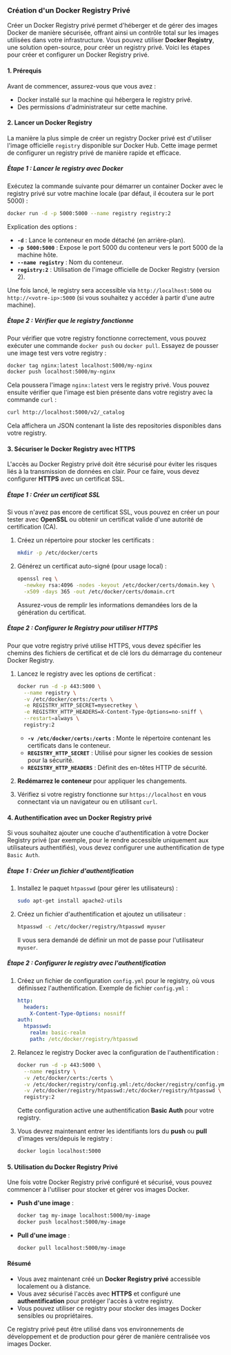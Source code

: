 ### **Création d'un Docker Registry Privé**

Créer un Docker Registry privé permet d'héberger et de gérer des images Docker de manière sécurisée, offrant ainsi un contrôle total sur les images utilisées dans votre infrastructure. Vous pouvez utiliser **Docker Registry**, une solution open-source, pour créer un registry privé. Voici les étapes pour créer et configurer un Docker Registry privé.

#### **1. Prérequis**

Avant de commencer, assurez-vous que vous avez :
- Docker installé sur la machine qui hébergera le registry privé.
- Des permissions d'administrateur sur cette machine.

#### **2. Lancer un Docker Registry**

La manière la plus simple de créer un registry Docker privé est d'utiliser l'image officielle `registry` disponible sur Docker Hub. Cette image permet de configurer un registry privé de manière rapide et efficace.

##### **Étape 1 : Lancer le registry avec Docker**

Exécutez la commande suivante pour démarrer un container Docker avec le registry privé sur votre machine locale (par défaut, il écoutera sur le port 5000) :

```bash
docker run -d -p 5000:5000 --name registry registry:2
```

Explication des options :
- **`-d`** : Lance le conteneur en mode détaché (en arrière-plan).
- **`-p 5000:5000`** : Expose le port 5000 du conteneur vers le port 5000 de la machine hôte.
- **`--name registry`** : Nom du conteneur.
- **`registry:2`** : Utilisation de l'image officielle de Docker Registry (version 2).

Une fois lancé, le registry sera accessible via `http://localhost:5000` ou `http://<votre-ip>:5000` (si vous souhaitez y accéder à partir d'une autre machine).

##### **Étape 2 : Vérifier que le registry fonctionne**

Pour vérifier que votre registry fonctionne correctement, vous pouvez exécuter une commande `docker push` ou `docker pull`. Essayez de pousser une image test vers votre registry :

```bash
docker tag nginx:latest localhost:5000/my-nginx
docker push localhost:5000/my-nginx
```

Cela poussera l'image `nginx:latest` vers le registry privé. Vous pouvez ensuite vérifier que l'image est bien présente dans votre registry avec la commande `curl` :

```bash
curl http://localhost:5000/v2/_catalog
```

Cela affichera un JSON contenant la liste des repositories disponibles dans votre registry.

#### **3. Sécuriser le Docker Registry avec HTTPS**

L'accès au Docker Registry privé doit être sécurisé pour éviter les risques liés à la transmission de données en clair. Pour ce faire, vous devez configurer **HTTPS** avec un certificat SSL.

##### **Étape 1 : Créer un certificat SSL**

Si vous n'avez pas encore de certificat SSL, vous pouvez en créer un pour tester avec **OpenSSL** ou obtenir un certificat valide d'une autorité de certification (CA).

1. Créez un répertoire pour stocker les certificats :
   ```bash
   mkdir -p /etc/docker/certs
   ```

2. Générez un certificat auto-signé (pour usage local) :
   ```bash
   openssl req \
     -newkey rsa:4096 -nodes -keyout /etc/docker/certs/domain.key \
     -x509 -days 365 -out /etc/docker/certs/domain.crt
   ```

   Assurez-vous de remplir les informations demandées lors de la génération du certificat.

##### **Étape 2 : Configurer le Registry pour utiliser HTTPS**

Pour que votre registry privé utilise HTTPS, vous devez spécifier les chemins des fichiers de certificat et de clé lors du démarrage du conteneur Docker Registry.

1. Lancez le registry avec les options de certificat :
   ```bash
   docker run -d -p 443:5000 \
     --name registry \
     -v /etc/docker/certs:/certs \
     -e REGISTRY_HTTP_SECRET=mysecretkey \
     -e REGISTRY_HTTP_HEADERS=X-Content-Type-Options=no-sniff \
     --restart=always \
     registry:2
   ```

   - **`-v /etc/docker/certs:/certs`** : Monte le répertoire contenant les certificats dans le conteneur.
   - **`REGISTRY_HTTP_SECRET`** : Utilisé pour signer les cookies de session pour la sécurité.
   - **`REGISTRY_HTTP_HEADERS`** : Définit des en-têtes HTTP de sécurité.

2. **Redémarrez le conteneur** pour appliquer les changements.

3. Vérifiez si votre registry fonctionne sur `https://localhost` en vous connectant via un navigateur ou en utilisant `curl`.

#### **4. Authentification avec un Docker Registry privé**

Si vous souhaitez ajouter une couche d'authentification à votre Docker Registry privé (par exemple, pour le rendre accessible uniquement aux utilisateurs authentifiés), vous devez configurer une authentification de type `Basic Auth`.

##### **Étape 1 : Créer un fichier d'authentification**

1. Installez le paquet `htpasswd` (pour gérer les utilisateurs) :
   ```bash
   sudo apt-get install apache2-utils
   ```

2. Créez un fichier d'authentification et ajoutez un utilisateur :
   ```bash
   htpasswd -c /etc/docker/registry/htpasswd myuser
   ```

   Il vous sera demandé de définir un mot de passe pour l'utilisateur `myuser`.

##### **Étape 2 : Configurer le registry avec l'authentification**

1. Créez un fichier de configuration `config.yml` pour le registry, où vous définissez l'authentification.
   Exemple de fichier `config.yml` :
   ```yaml
   http:
     headers:
       X-Content-Type-Options: nosniff
   auth:
     htpasswd:
       realm: basic-realm
       path: /etc/docker/registry/htpasswd
   ```

2. Relancez le registry Docker avec la configuration de l'authentification :
   ```bash
   docker run -d -p 443:5000 \
     --name registry \
     -v /etc/docker/certs:/certs \
     -v /etc/docker/registry/config.yml:/etc/docker/registry/config.yml \
     -v /etc/docker/registry/htpasswd:/etc/docker/registry/htpasswd \
     registry:2
   ```

   Cette configuration active une authentification **Basic Auth** pour votre registry.

3. Vous devrez maintenant entrer les identifiants lors du **push** ou **pull** d'images vers/depuis le registry :
   ```bash
   docker login localhost:5000
   ```

#### **5. Utilisation du Docker Registry Privé**

Une fois votre Docker Registry privé configuré et sécurisé, vous pouvez commencer à l'utiliser pour stocker et gérer vos images Docker.

- **Push d'une image** :
  ```bash
  docker tag my-image localhost:5000/my-image
  docker push localhost:5000/my-image
  ```

- **Pull d'une image** :
  ```bash
  docker pull localhost:5000/my-image
  ```

#### **Résumé**

- Vous avez maintenant créé un **Docker Registry privé** accessible localement ou à distance.
- Vous avez sécurisé l'accès avec **HTTPS** et configuré une **authentification** pour protéger l'accès à votre registry.
- Vous pouvez utiliser ce registry pour stocker des images Docker sensibles ou propriétaires.

Ce registry privé peut être utilisé dans vos environnements de développement et de production pour gérer de manière centralisée vos images Docker.